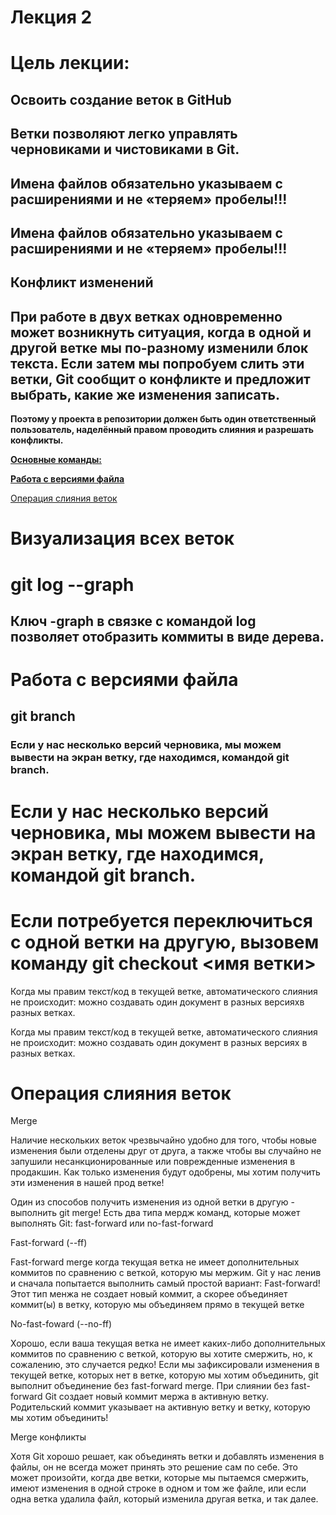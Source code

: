 # Лекция 2

# Цель лекции:

## Освоить создание веток в GitHub

## **Ветки позволяют легко управлять черновиками и чистовиками в Git.**

## **Имена файлов обязательно указываем  с расширениями и не «теряем» пробелы!!!**

## **Имена файлов обязательно указываем  с расширениями и не «теряем» пробелы!!!**

## Конфликт изменений

## При работе в двух ветках одновременно может возникнуть ситуация, когда в одной и другой ветке мы по-разному изменили блок текста. Если затем мы попробуем слить эти ветки, Git сообщит о конфликте и предложит выбрать, какие же изменения записать.

**Поэтому у проекта в репозитории должен быть один ответственный пользователь, наделённый правом проводить слияния и разрешать конфликты.**

[**Основные команды:**](https://www.notion.so/7042cbcd508a4efb96e3d6bb5d478492)

[**Работа с версиями файла**](https://www.notion.so/0d8dc01a7b6d41eaa72660d63b486f6b)

[Операция слияния веток](https://www.notion.so/fc7243f212a94e5ab361d853c619218b)


# Визуализация всех веток

# git log --graph 
## Ключ -graph в связке с командой log позволяет отобразить коммиты в виде дерева.


# **Работа с версиями файла**

## git branch

### Если у нас несколько версий черновика, мы можем вывести на экран ветку, где находимся, командой git branch.

# Если у нас несколько версий черновика, мы можем вывести на экран ветку, где находимся, командой git branch.

# **Если потребуется переключиться с одной ветки на другую, вызовем команду git checkout <имя ветки>**

Когда мы правим текст/код в текущей ветке, автоматического слияния не происходит: можно создавать один документ в разных версияхв разных ветках.

Когда мы правим текст/код в текущей ветке, автоматического слияния не происходит: можно создавать один документ в разных версиях в разных ветках.


# Операция слияния веток

Merge

Наличие нескольких веток чрезвычайно удобно для того, чтобы новые изменения были отделены друг от друга, а также чтобы вы случайно не запушили несанкционированные или поврежденные изменения в продакшин. Как только изменения будут одобрены, мы хотим получить эти изменения в нашей прод ветке!

Один из способов получить изменения из одной ветки в другую - выполнить git merge! Есть два типа мердж команд, которые может выполнять Git: fast-forward или no-fast-forward

Fast-forward (--ff)

Fast-forward merge когда текущая ветка не имеет дополнительных коммитов по сравнению с веткой, которую мы мержим. Git у нас ленив и сначала попытается выполнить самый простой вариант: Fast-forward! Этот тип менжа не создает новый коммит, а скорее объединяет коммит(ы) в ветку, которую мы объединяем прямо в текущей ветке

No-fast-foward (--no-ff)

Хорошо, если ваша текущая ветка не имеет каких-либо дополнительных коммитов по сравнению с веткой, которую вы хотите смержить, но, к сожалению, это случается редко! Если мы зафиксировали изменения в текущей ветке, которых нет в ветке, которую мы хотим объединить, git выполнит объединение без fast-forward merge. При слиянии без fast-forward Git создает новый коммит мержа в активную ветку. Родительский коммит указывает на активную ветку и ветку, которую мы хотим объединить!

Merge конфликты

Хотя Git хорошо решает, как объединять ветки и добавлять изменения в файлы, он не всегда может принять это решение сам по себе. Это может произойти, когда две ветки, которые мы пытаемся смержить, имеют изменения в одной строке в одном и том же файле, или если одна ветка удалила файл, который изменила другая ветка, и так далее.


